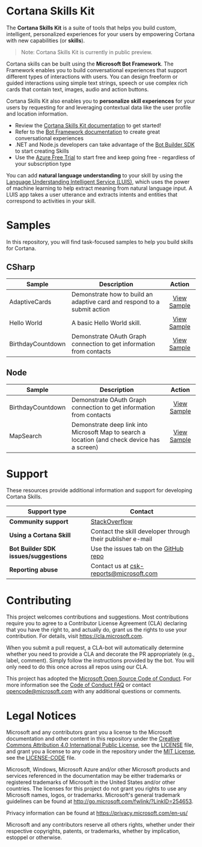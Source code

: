 # Cortana Skills Kit

The **Cortana Skills Kit** is a suite of tools that helps you build custom, intelligent, personalized experiences for your users by empowering Cortana with new capabilities (or **skills**).

>Note: Cortana Skills Kit is currently in public preview.

Cortana skills can be built using the **Microsoft Bot Framework**. The Framework enables you to build conversational experiences that support different types of interactions with users. You can design freeform or guided interactions using simple text strings, speech or use complex rich cards that contain text, images, audio and action buttons.

Cortana Skills Kit also enables you to **personalize skill experiences** for your users by requesting for and leveraging contextual data like the user profile and location information.

*   Review the [Cortana Skills Kit documentation](https://docs.microsoft.com/en-us/cortana/getstarted) to get started!
*   Refer to the [Bot Framework documentation](https://docs.microsoft.com/en-us/bot-framework/) to create great conversational experiences
*   .NET and Node.js developers can take advantage of the [Bot Builder SDK](https://docs.microsoft.com/en-us/bot-framework/dotnet/bot-builder-dotnet-overview) to start creating Skills
*   Use the [Azure Free Trial](https://azure.microsoft.com/en-us/free/) to start free and keep going free - regardless of your subscription type

You can add **natural language understanding** to your skill by using the [Language Understanding Intelligent Service (LUIS)](https://www.luis.ai/), which uses the power of machine learning to help extract meaning from natural language input. A LUIS app takes a user utterance and extracts intents and entities that correspond to activities in your skill.

# Samples

In this repository, you will find task-focused samples to help you build skills for Cortana.

## CSharp ##
Sample | Description | Action 
------------ | ------------- | :-----------:
AdaptiveCards | Demonstrate how to build an adaptive card and respond to a submit action | [View Sample](/CSharp/AdaptiveCards)
Hello World | A basic Hello World skill. | [View Sample](/CSharp/HelloWorldSkill)
BirthdayCountdown | Demonstrate OAuth Graph connection to get information from contacts  | [View Sample](/CSharp/BirthdayCountdown)



## Node ##
Sample | Description | Action 
------------ | ------------- | :-----------:
BirthdayCountdown | Demonstrate OAuth Graph connection to get information from contacts |  [View Sample](/Node/BirthdayCountdown)
MapSearch | Demonstrate deep link into Microsoft Map to search a location (and check device has a screen) |  [View Sample](/Node/MapSearch)


# Support

These resources provide additional information and support for developing Cortana Skills.

|Support type                    | Contact                                                
|----------------------------|---------------------------------
|**Community support** | [StackOverflow](https://stackoverflow.com/questions/tagged/cortana-skills-kit)
|**Using a Cortana Skill** | Contact the skill developer through their publisher e-mail                 
|**Bot Builder SDK issues/suggestions**| Use the issues tab on the <a href="https://github.com/Microsoft/BotBuilder/" target="_blank">GitHub repo</a>
|**Reporting abuse**| Contact us at [csk-reports@microsoft.com](mailto://csk-reports@microsoft.com)

# Contributing

This project welcomes contributions and suggestions.  Most contributions require you to agree to a
Contributor License Agreement (CLA) declaring that you have the right to, and actually do, grant us
the rights to use your contribution. For details, visit https://cla.microsoft.com.

When you submit a pull request, a CLA-bot will automatically determine whether you need to provide
a CLA and decorate the PR appropriately (e.g., label, comment). Simply follow the instructions
provided by the bot. You will only need to do this once across all repos using our CLA.

This project has adopted the [Microsoft Open Source Code of Conduct](https://opensource.microsoft.com/codeofconduct/).
For more information see the [Code of Conduct FAQ](https://opensource.microsoft.com/codeofconduct/faq/) or
contact [opencode@microsoft.com](mailto:opencode@microsoft.com) with any additional questions or comments.

# Legal Notices

Microsoft and any contributors grant you a license to the Microsoft documentation and other content
in this repository under the [Creative Commons Attribution 4.0 International Public License](https://creativecommons.org/licenses/by/4.0/legalcode),
see the [LICENSE](LICENSE) file, and grant you a license to any code in the repository under the [MIT License](https://opensource.org/licenses/MIT), see the
[LICENSE-CODE](LICENSE-CODE) file.

Microsoft, Windows, Microsoft Azure and/or other Microsoft products and services referenced in the documentation
may be either trademarks or registered trademarks of Microsoft in the United States and/or other countries.
The licenses for this project do not grant you rights to use any Microsoft names, logos, or trademarks.
Microsoft's general trademark guidelines can be found at http://go.microsoft.com/fwlink/?LinkID=254653.

Privacy information can be found at https://privacy.microsoft.com/en-us/

Microsoft and any contributors reserve all others rights, whether under their respective copyrights, patents,
or trademarks, whether by implication, estoppel or otherwise.
